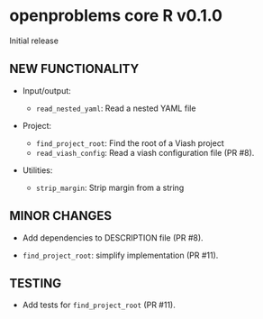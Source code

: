 # openproblems core R v0.1.0

Initial release

## NEW FUNCTIONALITY

* Input/output:
  - `read_nested_yaml`: Read a nested YAML file

* Project:
  - `find_project_root`: Find the root of a Viash project
  - `read_viash_config`: Read a viash configuration file (PR #8).

* Utilities:
  - `strip_margin`: Strip margin from a string

## MINOR CHANGES

* Add dependencies to DESCRIPTION file (PR #8).

* `find_project_root`: simplify implementation (PR #11).

## TESTING

* Add tests for `find_project_root` (PR #11).

